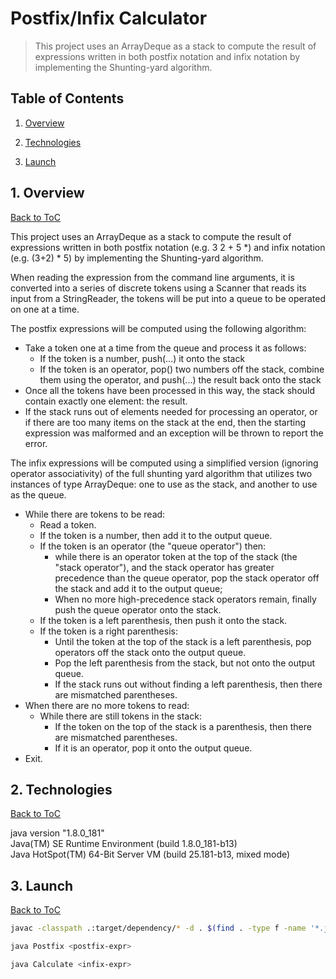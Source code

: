 # Postfix/Infix Calculator 

> This project uses an ArrayDeque as a stack to compute the result of expressions written in both postfix notation and infix notation by implementing the Shunting-yard algorithm.

<a name="toc"/></a>
## Table of Contents

1. [Overview](#overview)

2. [Technologies](#technologies)

3. [Launch](#launch)

<a name="overview"/></a>
## 1. Overview
[Back to ToC](#toc)

This project uses an ArrayDeque as a stack to compute the result of expressions written in both postfix notation (e.g. 3 2 + 5 *) and infix notation (e.g. (3+2) * 5) by implementing the Shunting-yard algorithm.

When reading the expression from the command line arguments, it is converted into a series of discrete tokens using a Scanner that reads its input from a StringReader, the tokens will be put into a queue to be operated on one at a time.

The postfix expressions will be computed using the following algorithm:

* Take a token one at a time from the queue and process it as follows:
  - If the token is a number, push(...) it onto the stack
  - If the token is an operator, pop() two numbers off the stack, combine them using the operator, and push(...) the result back onto the stack
* Once all the tokens have been processed in this way, the stack should contain exactly one element: the result.
* If the stack runs out of elements needed for processing an operator, or if there are too many items on the stack at the end, then the starting expression was malformed and    an exception will be thrown to report the error.

The infix expressions will be computed using a simplified version (ignoring operator associativity) of the full shunting yard algorithm that utilizes two instances of type ArrayDeque<Object>: one to use as the stack, and another to use as the queue.

* While there are tokens to be read:
   - Read a token.
   - If the token is a number, then add it to the output queue.
   - If the token is an operator (the "queue operator") then:
       + while there is an operator token at the top of the stack (the "stack operator"), and the stack operator has greater precedence than the queue operator, pop the stack operator off the stack and add it to the output queue;
       + When no more high-precedence stack operators remain, finally push the queue operator onto the stack.
   - If the token is a left parenthesis, then push it onto the stack.
   - If the token is a right parenthesis:
       + Until the token at the top of the stack is a left parenthesis, pop operators off the stack onto the output queue.
       + Pop the left parenthesis from the stack, but not onto the output queue.
       + If the stack runs out without finding a left parenthesis, then there are mismatched parentheses.
* When there are no more tokens to read:
    - While there are still tokens in the stack:
        + If the token on the top of the stack is a parenthesis, then there are mismatched parentheses.
        + If it is an operator, pop it onto the output queue.
* Exit.
 
<a name="technologies"/></a>
## 2. Technologies
[Back to ToC](#toc)

java version "1.8.0_181"<br />
Java(TM) SE Runtime Environment (build 1.8.0_181-b13)<br />
Java HotSpot(TM) 64-Bit Server VM (build 25.181-b13, mixed mode)<br />

<a name="launch"/></a>
## 3. Launch
[Back to ToC](#toc)
```bash
javac -classpath .:target/dependency/* -d . $(find . -type f -name '*.java')

java Postfix <postfix-expr>

java Calculate <infix-expr>
```